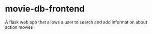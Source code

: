 # movie-db-frontend
A flask web app that allows a user to search and add information about action movies
